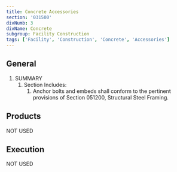 ```yaml
---
title: Concrete Accessories
section: '031500'
divNumb: 3
divName: Concrete
subgroup: Facility Construction
tags: ['Facility', 'Construction', 'Concrete', 'Accessories']
---
```


## General

1. SUMMARY
   1. Section Includes:
      1. Anchor bolts and embeds shall conform to the pertinent provisions of Section 051200, Structural Steel Framing.

## Products

NOT USED

## Execution

NOT USED
